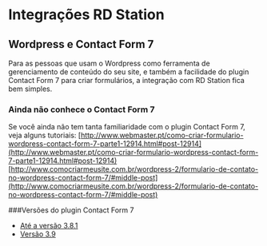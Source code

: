 # Integrações RD Station
## Wordpress e Contact Form 7

Para as pessoas que usam o Wordpress como ferramenta de gerenciamento de conteúdo do seu site, e também a facilidade do plugin Contact Form 7 para criar formulários, a integração com RD Station fica bem simples.

### Ainda não conhece o Contact Form 7

Se você ainda não tem tanta familiaridade com o plugin Contact Form 7, veja alguns tutoriais:
[http://www.webmaster.pt/como-criar-formulario-wordpress-contact-form-7-parte1-12914.html#post-12914](http://www.webmaster.pt/como-criar-formulario-wordpress-contact-form-7-parte1-12914.html#post-12914)
[http://www.comocriarmeusite.com.br/wordpress-2/formulario-de-contato-no-wordpress-contact-form-7/#middle-post](http://www.comocriarmeusite.com.br/wordpress-2/formulario-de-contato-no-wordpress-contact-form-7/#middle-post)

###Versões do plugin Contact Form 7

- [Até a versão 3.8.1](https://gist.github.com/marcelinol/082b91e3c7d9bc12da06)
- [Versão 3.9](https://gist.github.com/marcelinol/b123e0ff13e5dcfb6914)
